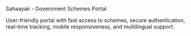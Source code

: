 Sahaayak - Government Schemes Portal

User-friendly portal with fast access to schemes, 
secure authentication, real-time tracking, mobile 
responsiveness, and multilingual support.  

